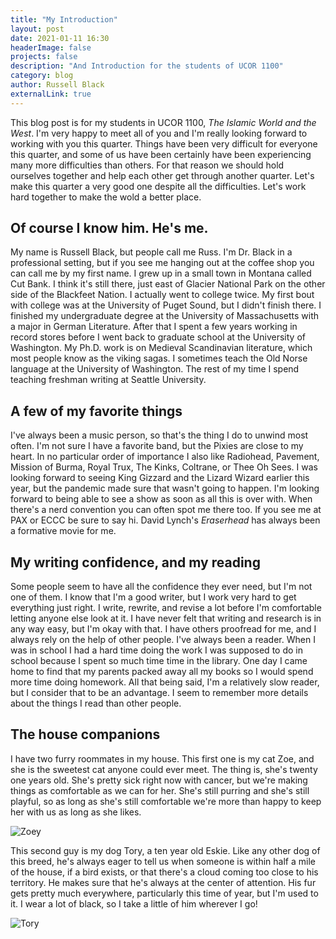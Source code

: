```yaml
---
title: "My Introduction"
layout: post
date: 2021-01-11 16:30
headerImage: false
projects: false
description: "And Introduction for the students of UCOR 1100"
category: blog
author: Russell Black
externalLink: true
---
```


This blog post is for my students in UCOR 1100, _The Islamic World and the West_. I'm very happy to meet all of you and I'm really looking forward to working with you this quarter. Things have been very difficult for everyone this quarter, and some of us have been certainly have been experiencing many more difficulties than others. For that reason we should hold ourselves together and help each other get through another quarter. Let's make this quarter a very good one despite all the difficulties. Let's work hard together to make the wold a better place.

## Of course I know him. He's me.

My name is Russell Black, but people call me Russ. I'm Dr. Black in a professional setting, but if you see me hanging out at the coffee shop you can call me by my first name. I grew up in a small town in Montana called Cut Bank. I think it's still there, just east of Glacier National Park on the other side of the Blackfeet Nation. I actually went to college twice. My first bout with college was at the University of Puget Sound, but I didn't finish there. I finished my undergraduate degree at the University of Massachusetts with a major in German Literature. After that I spent a few years working in record stores before I went back to graduate school at the University of Washington. My Ph.D. work is on Medieval Scandinavian literature, which most people know as the viking sagas. I sometimes teach the Old Norse language at the University of Washington. The rest of my time I spend teaching freshman writing at Seattle University.

## A few of my favorite things

I've always been a music person, so that's the thing I do to unwind most often. I'm not sure I have a favorite band, but the Pixies are close to my heart. In no particular order of importance I also like Radiohead, Pavement, Mission of Burma, Royal Trux, The Kinks, Coltrane, or Thee Oh Sees. I was looking forward to seeing King Gizzard and the Lizard Wizard earlier this year, but the pandemic made sure that wasn't going to happen. I'm looking forward to being able to see a show as soon as all this is over with. When there's a nerd convention you can often spot me there too. If you see me at PAX or ECCC be sure to say hi. David Lynch's _Eraserhead_ has always been a formative movie for me. 

## My writing confidence, and my reading

Some people seem to have all the confidence they ever need, but I'm not one of them. I know that I'm a good writer, but I work very hard to get everything just right. I write, rewrite, and revise a lot before I'm comfortable letting anyone else look at it. I have never felt that writing and research is in any way easy, but I'm okay with that. I have others proofread for me, and I always rely on the help of other people. I've always been a reader. When I was in school I had a hard time doing the work I was supposed to do in school because I spent so much time time in the library. One day I came home to find that my parents packed away all my books so I would spend more time doing homework. All that being said, I'm a relatively slow reader, but I consider that to be an advantage. I seem to remember more details about the things I read than other people.

## The house companions

I have two furry roommates in my house. This first one is my cat Zoe, and she is the sweetest cat anyone could ever meet. The thing is, she's twenty one years old. She's pretty sick right now with cancer, but we're making things as comfortable as we can for her. She's still purring and she's still playful, so as long as she's still comfortable we're more than happy to keep her with us as long as she likes.

![Zoey](https://rcblack.net/assets/images/zoe.jpg)

This second guy is my dog Tory, a ten year old Eskie. Like any other dog of this breed, he's always eager to tell us when someone is within half a mile of the house, if a bird exists, or that there's a cloud coming too close to his territory. He makes sure that he's always at the center of attention. His fur gets pretty much everywhere, particularly this time of year, but I'm used to it. I wear a lot of black, so I take a little of him wherever I go! 

![Tory](https://rcblack.net/assets/images/tory.jpg)
